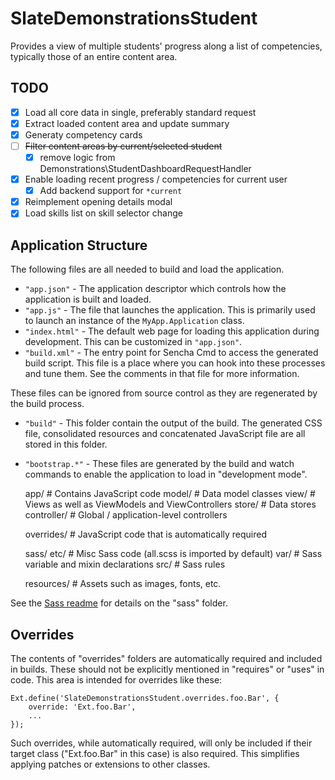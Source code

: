 # SlateDemonstrationsStudent

Provides a view of multiple students' progress along a list of competencies, typically those of an entire content area.

## TODO

- [X] Load all core data in single, preferably standard request
- [X] Extract loaded content area and update summary
- [X] Generaty competency cards
- [ ] ~~Filter content areas by current/selected student~~
  - [X] remove logic from Demonstrations\StudentDashboardRequestHandler
- [X] Enable loading recent progress / competencies for current user
  - [X] Add backend support for `*current`
- [X] Reimplement opening details modal
- [X] Load skills list on skill selector change

## Application Structure

The following files are all needed to build and load the application.

- `"app.json"` - The application descriptor which controls how the application is
   built and loaded.
- `"app.js"` - The file that launches the application. This is primarily used to
   launch an instance of the `MyApp.Application` class.
- `"index.html"` - The default web page for loading this application during
   development. This can be customized in `"app.json"`.
- `"build.xml"` - The entry point for Sencha Cmd to access the generated build
   script. This file is a place where you can hook into these processes and tune
   them. See the comments in that file for more information.

These files can be ignored from source control as they are regenerated by the build
process.

- `"build"` - This folder contain the output of the build. The generated CSS file,
   consolidated resources and concatenated JavaScript file are all stored in this
   folder.
- `"bootstrap.*"` - These files are generated by the build and watch commands to
   enable the application to load in "development mode".

    app/                # Contains JavaScript code
        model/          # Data model classes
        view/           # Views as well as ViewModels and ViewControllers
        store/          # Data stores
        controller/     # Global / application-level controllers

    overrides/          # JavaScript code that is automatically required

    sass/
        etc/            # Misc Sass code (all.scss is imported by default)
        var/            # Sass variable and mixin declarations
        src/            # Sass rules

    resources/          # Assets such as images, fonts, etc.

See the [Sass readme](sass/Readme.md) for details on the "sass" folder.

## Overrides

The contents of "overrides" folders are automatically required and included in
builds. These should not be explicitly mentioned in "requires" or "uses" in code.
This area is intended for overrides like these:

    Ext.define('SlateDemonstrationsStudent.overrides.foo.Bar', {
        override: 'Ext.foo.Bar',
        ...
    });

Such overrides, while automatically required, will only be included if their target
class ("Ext.foo.Bar" in this case) is also required. This simplifies applying
patches or extensions to other classes.
